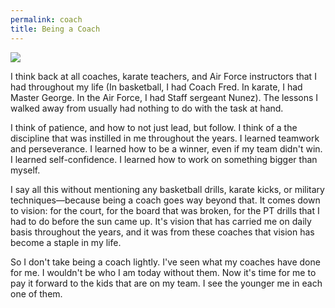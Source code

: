 ```yaml
---
permalink: coach
title: Being a Coach
---
```


![][image-1]

I think back at all coaches, karate teachers, and Air Force instructors that I had throughout my life (In basketball, I had Coach Fred. In karate, I had Master George. In the Air Force, I had Staff sergeant Nunez). The lessons I walked away from usually had nothing to do with the task at hand.

I think of patience, and how to not just lead, but follow. I think of a the discipline that was instilled in me throughout the years. I learned teamwork and perseverance. I learned how to be a winner, even if my team didn't win. I learned self-confidence. I learned how to work on something bigger than myself.

I say all this without mentioning any basketball drills, karate kicks, or military techniques—because being a coach goes way beyond that. It comes down to vision: for the court, for the board that was broken, for the PT drills that I had to do before the sun came up. It's vision that has carried me on daily basis throughout the years, and it was from these coaches that vision has become a staple in my life. 

So I don't take being a coach lightly. I've seen what my coaches have done for me. I wouldn't be who I am today without them. Now it's time for me to pay it forward to the kids that are on my team. I see the younger me in each one of them.

[image-1]:	https://i.imgur.com/fbh3K65.jpg